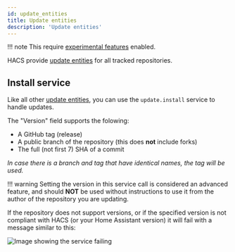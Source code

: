 ```yaml
---
id: update_entities
title: Update entities
description: 'Update entities'
---
```


!!! note
    This require [experimental features](/docs/use/configuration/options.md#options) enabled.


HACS provide [update entities](https://www.home-assistant.io/integrations/update/) for all tracked repositories.

## Install service

Like all other [update entities](https://www.home-assistant.io/integrations/update/), you can use the `update.install` service to handle updates.

The "Version" field supports the folowing:

- A GitHub tag (release)
- A public branch of the repository (this does **not** include forks)
- The full (not first 7) SHA of a commit

_In case there is a branch and tag that have identical names, the tag will be used._

!!! warning
    Setting the version in this service call is considered an advanced feature, and should **NOT** be used without instructions to use it from the author of the repository you are updating.


If the repository does not support versions, or if the specified version is not compliant with HACS (or your Home Assistant version) it will fail with a message similar to this:

![Image showing the service failing](/assets/images/update_service_failed.png)
